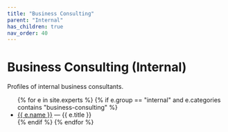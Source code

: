 ```yaml
---
title: "Business Consulting"
parent: "Internal"
has_children: true
nav_order: 40
---
```

# Business Consulting (Internal)
Profiles of internal business consultants.

<!-- BEGIN: expert-list internal/business-consulting (auto-generated) -->
<ul>
{% for e in site.experts %}
  {% if e.group == "internal" and e.categories contains "business-consulting" %}
    <li><a href="{{ e.url | relative_url }}">{{ e.name }}</a> — {{ e.title }}</li>
  {% endif %}
{% endfor %}
</ul>
<!-- END: expert-list internal/business-consulting -->
